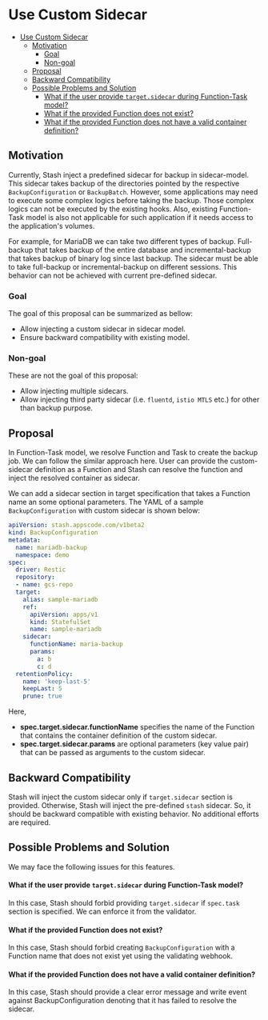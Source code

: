 # Use Custom Sidecar


<!-- @import "[TOC]" {cmd="toc" depthFrom=1 depthTo=6 orderedList=false} -->

<!-- code_chunk_output -->

- [Use Custom Sidecar](#use-custom-sidecar)
  - [Motivation](#motivation)
    - [Goal](#goal)
    - [Non-goal](#non-goal)
  - [Proposal](#proposal)
  - [Backward Compatibility](#backward-compatibility)
  - [Possible Problems and Solution](#possible-problems-and-solution)
      - [What if the user provide `target.sidecar` during Function-Task model?](#what-if-the-user-provide-targetsidecar-during-function-task-model)
      - [What if the provided Function does not exist?](#what-if-the-provided-function-does-not-exist)
      - [What if the provided Function does not have a valid container definition?](#what-if-the-provided-function-does-not-have-a-valid-container-definition)

<!-- /code_chunk_output -->

## Motivation

Currently, Stash inject a predefined sidecar for backup in sidecar-model. This sidecar takes backup of the directories pointed by the respective `BackupConfiguration` or `BackupBatch`. However, some applications may need to execute some complex logics before taking the backup. Those complex logics can not be executed by the existing hooks. Also, existing Function-Task model is also not applicable for such application if it needs access to the application's volumes.

For example, for MariaDB we can take two different types of backup. Full-backup that takes backup of the entire database and incremental-backup that takes backup of binary log since last backup. The sidecar must be able to take full-backup or incremental-backup on different sessions. This behavior can not be achieved with current pre-defined sidecar.

### Goal

The goal of this proposal can be summarized as bellow:

- Allow injecting a custom sidecar in sidecar model.
- Ensure backward compatibility with existing model.

### Non-goal

These are not the goal of this proposal:

- Allow injecting multiple sidecars.
- Allow injecting third party sidecar (i.e. `fluentd`, `istio MTLS` etc.) for other than backup purpose.

## Proposal

In Function-Task model, we resolve Function and Task to create the backup job. We can follow the similar approach here. User can provide the custom-sidecar definition as a Function and Stash can resolve the function and inject the resolved container as sidecar.

We can add a sidecar section in target specification that takes a Function name an some optional parameters. The YAML of a sample `BackupConfiguration` with custom sidecar is shown below:

```yaml
apiVersion: stash.appscode.com/v1beta2
kind: BackupConfiguration
metadata:
  name: mariadb-backup
  namespace: demo
spec:
  driver: Restic
  repository:
  - name: gcs-repo
  target:
    alias: sample-mariadb
    ref:
      apiVersion: apps/v1
      kind: StatefulSet
      name: sample-mariadb
    sidecar:
      functionName: maria-backup
      params:
        a: b
        c: d
  retentionPolicy:
    name: 'keep-last-5'
    keepLast: 5
    prune: true
```

Here,
- **spec.target.sidecar.functionName** specifies the name of the Function that contains the container definition of the custom sidecar.
- **spec.target.sidecar.params** are optional parameters (key value pair) that can be passed as arguments to the custom sidecar.

## Backward Compatibility

Stash will inject the custom sidecar only if `target.sidecar` section is provided. Otherwise, Stash will inject the pre-defined `stash` sidecar. So, it should be backward compatible with existing behavior. No additional efforts are required.

## Possible Problems and Solution

We may face the following issues for this features.

####  What if the user provide `target.sidecar` during Function-Task model?

In this case, Stash should forbid providing `target.sidecar` if `spec.task` section is specified. We can enforce it from the validator.

#### What if the provided Function does not exist?

In this case, Stash should forbid creating `BackupConfiguration` with a Function name that does not exist yet using the validating webhook.

#### What if the provided Function does not have a valid container definition?

In this case, Stash should provide a clear error message and write event against BackupConfiguration denoting that it has failed to resolve the sidecar.
